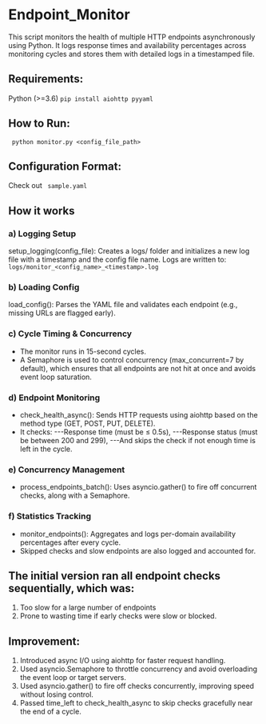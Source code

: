 # Endpoint_Monitor
This script monitors the health of multiple HTTP endpoints asynchronously using Python. It logs response times and availability percentages across monitoring cycles and stores them with detailed logs in a timestamped file.

## Requirements:
Python (>=3.6)
``` pip install aiohttp pyyaml ```

## How to Run:
``` python monitor.py <config_file_path>```

## Configuration Format:
Check out ``` sample.yaml```

## How it works
### a) Logging Setup
setup_logging(config_file): Creates a logs/ folder and initializes a new log file with a timestamp and the config file name.
Logs are written to: ``` logs/monitor_<config_name>_<timestamp>.log```

### b) Loading Config
load_config(): Parses the YAML file and validates each endpoint (e.g., missing URLs are flagged early).

### c) Cycle Timing & Concurrency
- The monitor runs in 15-second cycles.
- A Semaphore is used to control concurrency (max_concurrent=7 by default), which ensures that all endpoints are not hit at once and avoids event loop saturation.

### d) Endpoint Monitoring
- check_health_async(): Sends HTTP requests using aiohttp based on the method type (GET, POST, PUT, DELETE).
- It checks:
---Response time (must be ≤ 0.5s),
---Response status (must be between 200 and 299),
---And skips the check if not enough time is left in the cycle.

### e) Concurrency Management
- process_endpoints_batch(): Uses asyncio.gather() to fire off concurrent checks, along with a Semaphore.

### f) Statistics Tracking
- monitor_endpoints(): Aggregates and logs per-domain availability percentages after every cycle.
- Skipped checks and slow endpoints are also logged and accounted for.

## The initial version ran all endpoint checks sequentially, which was:
1) Too slow for a large number of endpoints
2) Prone to wasting time if early checks were slow or blocked.

## Improvement:
1) Introduced async I/O using aiohttp for faster request handling.
2) Used asyncio.Semaphore to throttle concurrency and avoid overloading the event loop or target servers.
3) Used asyncio.gather() to fire off checks concurrently, improving speed without losing control.
4) Passed time_left to check_health_async to skip checks gracefully near the end of a cycle.


